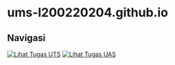 # ums-l200220204.github.io


## Navigasi

[![Lihat Tugas UTS](https://img.shields.io/badge/Lihat-Tugas%20UTS-blue)](./tugas_ipsd_uts.py)
[![Lihat Tugas UAS](https://img.shields.io/badge/Lihat-Tugas%20UAS-blue)](./laporan.html)
